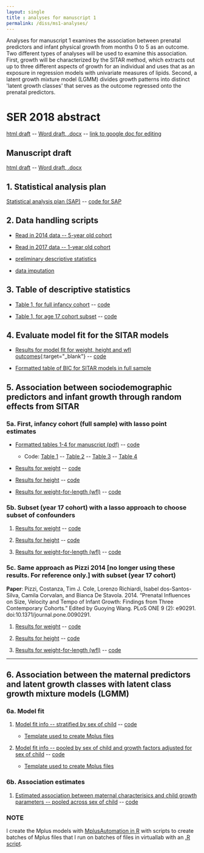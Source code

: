 ```yaml
---
layout: single
title : analyses for manuscript 1
permalink: /diss/ms1-analyses/
---
```


Analyses for manuscript 1 examines the association between prenatal predictors and infant physical growth from months 0 to 5 as an outcome. Two different types of analyses will be used to examine this association. First, growth will be characterized by the SITAR method, which extracts out up to three different aspects of growth for an individual and uses that as an exposure in regression models with univariate measures of lipids. Second, a latent growth mixture model (LGMM) divides growth patterns into distinct 'latent growth classes' that serves as the outcome regressed onto the prenatal predictors.

# SER 2018 abstract

[html draft](../../unc-dissertation-markdown-p2/includes/scripts/paper1/draft/SER/SER2018-abstract-ms1.html)  -- [Word draft, .docx](../../unc-dissertation-markdown-p2/includes/scripts/paper1/draft/SER/SER2018-abstract-ms1.docx) -- [link to google doc for editing](https://docs.google.com/document/d/1cz2wNXp2VFLM3jG2q8v4F7hbK9Upsk_1_Y2BdhTi3pk/edit?usp=sharing)


<!--An overall summary can be found [here](../../unc-dissertation-markdown-p2/includes/scripts/paper1/overall-summary.html).-->

## Manuscript draft

[html draft](../../unc-dissertation-markdown-p2/includes/scripts/paper1/draft/ms1.html)  -- [Word draft, .docx](../../unc-dissertation-markdown-p2/includes/scripts/paper1/draft/ms1.docx)

## 1. Statistical analysis plan

[Statistical analysis plan (SAP)](../../unc-dissertation-markdown-p2/includes/scripts/paper1/sap1.html) -- [code for SAP](../../unc-dissertation-markdown-p2/includes/scripts/paper1/sap1.Rmd)

<p></p>

## 2. Data handling scripts

  * [Read in 2014 data -- 5-year old cohort](../../unc-dissertation-markdown-p2/includes/scripts/paper1/Descriptive.Rmd)

  * [Read in 2017 data -- 1-year old cohort](../../unc-dissertation-markdown-p2/includes/scripts/paper1/read-phenotypes.Rmd)
  
  * [preliminary descriptive statistics](../../unc-dissertation-markdown-p2/includes/scripts/paper1/descriptive_statistics.Rmd)

  * [data imputation](../../unc-dissertation-markdown-p2/includes/scripts/paper1/table3-data-handle-weight-impute.Rmd)

<p></p>

## 3. Table of descriptive statistics

  * [Table 1, for full infancy cohort](../../unc-dissertation-markdown-p2/includes/scripts/paper1/table1-rev.html) -- [code](../../unc-dissertation-markdown-p2/includes/scripts/paper1/table1-rev.Rmd)


  * [Table 1, for age 17 cohort subset](../../unc-dissertation-markdown-p2/includes/scripts/paper1/table1.pdf) -- [code](../../unc-dissertation-markdown-p2/includes/scripts/paper1/table1.Rmd)

<p></p>

## 4. Evaluate model fit for the SITAR models

  * [Results for model fit for weight, height and wfl outcomes](../../unc-dissertation-markdown-p2/includes/scripts/paper1/table3-w-fcns.pdf){:target="_blank"} -- [code](../../unc-dissertation-markdown-p2/includes/scripts/paper1/table3-w-fcns.Rmd)
  
  * [Formatted table of BIC for SITAR models in full sample](../../unc-dissertation-markdown-p2/includes/scripts/paper1/appendix-table.pdf)

## 5. Association between sociodemographic predictors and infant growth through random effects from SITAR

### 5a. First, infancy cohort (full sample) with lasso point estimates

* [Formatted tables 1-4 for manuscript (pdf)](../../unc-dissertation-markdown-p2/includes/scripts/paper1/sitar-rev5/tables-ms.pdf) -- [code](../../unc-dissertation-markdown-p2/includes/scripts/paper1/sitar-rev5/tables-ms.Rmd)
  
    * Code: [Table 1](../../unc-dissertation-markdown-p2/includes/scripts/paper1/sitar-rev5/table1-rev-ms.Rmd) -- [Table 2](../../unc-dissertation-markdown-p2/includes/scripts/paper1/sitar-rev5/table2-mice-ms.Rmd) -- [Table 3](../../unc-dissertation-markdown-p2/includes/scripts/paper1/sitar-rev5/table2-mice-ht-ms.Rmd) -- [Table 4](../../unc-dissertation-markdown-p2/includes/scripts/paper1/sitar-rev5/table2-mice-wfl-ms.Rmd)

* [Results for weight](../../unc-dissertation-markdown-p2/includes/scripts/paper1/sitar-rev5/table2-mice.html) -- [code](../includes/scripts/paper1/sitar-rev5/table2-mice.Rmd)

* [Results for height](../../unc-dissertation-markdown-p2/includes/scripts/paper1/sitar-rev5/table2-mice-ht.html) -- [code](../includes/scripts/paper1/sitar-rev5/table2-mice-ht.Rmd)

* [Results for weight-for-length (wfl)](../../unc-dissertation-markdown-p2/includes/scripts/paper1/sitar-rev5/table2-mice-wfl.html) -- [code](../includes/scripts/paper1/sitar-rev5/table2-mice-wfl.Rmd)


### 5b. Subset (year 17 cohort) with a lasso approach to choose subset of confounders

1. [Results for weight](../../unc-dissertation-markdown-p2/includes/scripts/paper1/sitar-rev/table2-mice.html) -- [code](../includes/scripts/paper1/sitar-rev/table2-mice.Rmd)

2. [Results for height](../../unc-dissertation-markdown-p2/includes/scripts/paper1/sitar-rev/table2-mice-ht.html) -- [code](../includes/scripts/paper1/sitar-rev/table2-mice-ht.Rmd)

3. [Results for weight-for-length (wfl)](../../unc-dissertation-markdown-p2/includes/scripts/paper1/sitar-rev/table2-mice-wfl.html) -- [code](../includes/scripts/paper1/sitar-rev/table2-mice-wfl.Rmd)

### 5c. Same approach as Pizzi 2014 **[no longer using these results. For reference only.]** with subset (year 17 cohort)

**Paper**: Pizzi, Costanza, Tim J. Cole, Lorenzo Richiardi, Isabel dos-Santos-Silva, Camila Corvalan, and Bianca De Stavola. 2014. “Prenatal Influences on Size, Velocity and Tempo of Infant Growth: Findings from Three Contemporary Cohorts.” Edited by Guoying Wang. PLoS ONE 9 (2): e90291. doi:10.1371/journal.pone.0090291.

1. [Results for weight](../../unc-dissertation-markdown-p2/includes/scripts/paper1/table2-mice.html) -- [code](../includes/scripts/paper1/table2-mice.Rmd)

2. [Results for height](../../unc-dissertation-markdown-p2/includes/scripts/paper1/table2-mice-ht.html) -- [code](../includes/scripts/paper1/table2-mice-ht.Rmd)

3. [Results for weight-for-length (wfl)](../../unc-dissertation-markdown-p2/includes/scripts/paper1/table2-mice-wfl.html) -- [code](../includes/scripts/paper1/table2-mice-wfl.Rmd)

---

## 6. Association between the maternal predictors and latent growth classes with latent class growth mixture models (LGMM)

### 6a. Model fit

  1. [Model fit info -- stratified by sex of child](../../unc-dissertation-markdown-p2/includes/scripts/paper1/lgmm/virtuallab/strat-sex/summarize-mplus-results-sex-strat.html) -- [code](../../unc-dissertation-markdown-p2/includes/scripts/paper1/lgmm/virtuallab/strat-sex/summarize-mplus-results-sex-strat.Rmd)

      - [Template used to create Mplus files](../../unc-dissertation-markdown-p2/includes/scripts/paper1/lgmm/virtuallab/template_mplus1-strat-sex.txt)
      
  2. [Model fit info -- pooled by sex of child and growth factors adjusted for sex of child](../../unc-dissertation-markdown-p2/includes/scripts/paper1/lgmm/virtuallab/pooled-fit/summarize-mplus-results-sex-pooled.html) -- [code](../../unc-dissertation-markdown-p2/includes/scripts/paper1/lgmm/virtuallab/pooled-fit/summarize-mplus-results-sex-pooled.Rmd)
  
        - [Template used to create Mplus files](../../unc-dissertation-markdown-p2/includes/scripts/paper1/lgmm/virtuallab/template_mplus1-pooled-fit.txt)

<!-- The following scripts didn't adjust for sex -- just pooled

2. [Model fit info -- pooled across sex of child](../../unc-dissertation-markdown-p2/includes/scripts/paper1/lgmm/virtuallab/adj-sex/summarize-mplus-results.html) -- [code](../../unc-dissertation-markdown-p2/includes/scripts/paper1/lgmm/virtuallab/adj-sex/summarize-mplus-results.Rmd)

      - [Template used to create Mplus files](../../unc-dissertation-markdown-p2/includes/scripts/paper1/lgmm/virtuallab/template_mplus1-bysex.txt)
-->

### 6b. Association estimates

1. [Estimated association between maternal characterisics and child growth parameters -- pooled across sex of child](../../unc-dissertation-markdown-p2/includes/scripts/paper1/lgmm/virtuallab/assn/models-results-plots-assn.html) -- [code](../../unc-dissertation-markdown-p2/includes/scripts/paper1/lgmm/virtuallab/assn/models-results-plots-assn.Rmd)

### NOTE

I create the Mplus models with [MplusAutomation in R](../includes/scripts/paper1/lgmm/export-mplus.Rmd) with scripts to create batches of Mplus files that I run on batches of files in virtuallab with an [.R script](../../unc-dissertation-markdown-p2/includes/scripts/paper1/lgmm/virtuallab/run-models.R).
